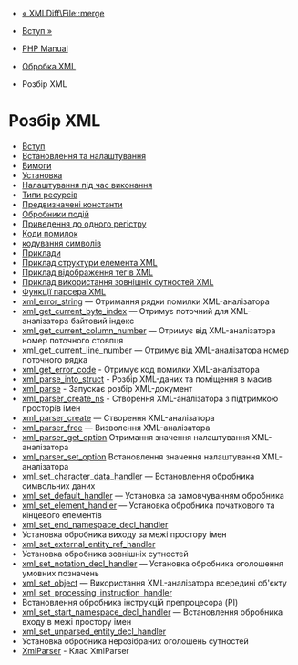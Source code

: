 - [« XMLDiff\File::merge](xmldiff-file.merge.md)
- [Вступ »](intro.xml.md)

- [PHP Manual](index.md)
- [Обробка XML](refs.xml.md)
- Розбір XML

# Розбір XML

- [Вступ](intro.xml.md)
- [Встановлення та налаштування](xml.setup.md)
- [Вимоги](xml.requirements.md)
- [Установка](xml.installation.md)
- [Налаштування під час виконання](xml.configuration.md)
- [Типи ресурсів](xml.resources.md)
- [Предвизначені константи](xml.constants.md)
- [Обробники подій](xml.eventhandlers.md)
- [Приведення до одного регістру](xml.case-folding.md)
- [Коди помилок](xml.error-codes.md)
- [кодування символів](xml.encoding.md)
- [Приклади](xml.examples.md)
- [Приклад структури елемента XML](example.xml-structure.md)
- [Приклад відображення тегів XML](example.xml-map-tags.md)
- [Приклад використання зовнішніх сутностей XML](example.xml-external-entity.md)
- [Функції парсера XML](ref.xml.md)
- [xml_error_string](function.xml-error-string.md) — Отримання
рядки помилки XML-аналізатора
- [xml_get_current_byte_index](function.xml-get-current-byte-index.md)
— Отримує поточний для XML-аналізатора байтовий індекс
- [xml_get_current_column_number](function.xml-get-current-column-number.md)
— Отримує від XML-аналізатора номер поточного стовпця
- [xml_get_current_line_number](function.xml-get-current-line-number.md)
— Отримує від XML-аналізатора номер поточного рядка
- [xml_get_error_code](function.xml-get-error-code.md) -
Отримує код помилки XML-аналізатора
- [xml_parse_into_struct](function.xml-parse-into-struct.md) -
Розбір XML-даних та поміщення в масив
- [xml_parse](function.xml-parse.md) - Запускає розбір
XML-документ
- [xml_parser_create_ns](function.xml-parser-create-ns.md) -
Створення XML-аналізатора з підтримкою просторів імен
- [xml_parser_create](function.xml-parser-create.md) — Створення
XML-аналізатора
- [xml_parser_free](function.xml-parser-free.md) — Визволення
XML-аналізатора
- [xml_parser_get_option](function.xml-parser-get-option.md)
Отримання значення налаштування XML-аналізатора
- [xml_parser_set_option](function.xml-parser-set-option.md)
Встановлення значення налаштування XML-аналізатора
- [xml_set_character_data_handler](function.xml-set-character-data-handler.md)
— Встановлення обробника символьних даних
- [xml_set_default_handler](function.xml-set-default-handler.md)
— Установка за замовчуванням обробника
- [xml_set_element_handler](function.xml-set-element-handler.md)
— Установка обробника початкового та кінцевого елементів
- [xml_set_end_namespace_decl_handler](function.xml-set-end-namespace-decl-handler.md)
- Установка обробника виходу за межі простору імен
- [xml_set_external_entity_ref_handler](function.xml-set-external-entity-ref-handler.md)
- Установка обробника зовнішніх сутностей
- [xml_set_notation_decl_handler](function.xml-set-notation-decl-handler.md)
— Установка обробника оголошення умовних позначень
- [xml_set_object](function.xml-set-object.md) — Використання
XML-аналізатора всередині об'єкту
- [xml_set_processing_instruction_handler](function.xml-set-processing-instruction-handler.md)
- Встановлення обробника інструкцій препроцесора (PI)
- [xml_set_start_namespace_decl_handler](function.xml-set-start-namespace-decl-handler.md)
— Встановлення обробника входу в межі простору імен
- [xml_set_unparsed_entity_decl_handler](function.xml-set-unparsed-entity-decl-handler.md)
- Установка обробника нерозібраних оголошень сутностей
- [XmlParser](class.xmlparser.md) - Клас XmlParser

